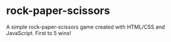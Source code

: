 # rock-paper-scissors

A simple rock-paper-scissors game created with HTML/CSS and JavaScript. First to 5 wins!
